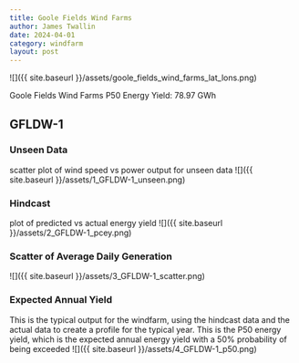 ```yaml
---
title: Goole Fields Wind Farms
author: James Twallin
date: 2024-04-01
category: windfarm
layout: post
---
```

![]({{ site.baseurl }}/assets/goole_fields_wind_farms_lat_lons.png)

Goole Fields Wind Farms P50 Energy Yield: 78.97 GWh

GFLDW-1
-------------
### Unseen Data 
scatter plot of wind speed vs power output for unseen data
![]({{ site.baseurl }}/assets/1_GFLDW-1_unseen.png)
### Hindcast 
plot of predicted vs actual energy yield
![]({{ site.baseurl }}/assets/2_GFLDW-1_pcey.png)
### Scatter of Average Daily Generation 

![]({{ site.baseurl }}/assets/3_GFLDW-1_scatter.png)
### Expected Annual Yield 
This is the typical output for the windfarm, using the hindcast data and the actual data to create a profile for the typical year. This is the P50 energy yield, which is the expected annual energy yield with a 50% probability of being exceeded
![]({{ site.baseurl }}/assets/4_GFLDW-1_p50.png)


